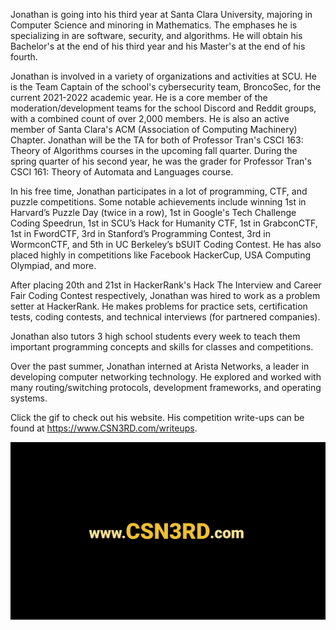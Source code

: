 Jonathan is going into his third year at Santa Clara University, majoring in Computer Science and minoring in Mathematics. The emphases he is specializing in are software, security, and algorithms. He will obtain his Bachelor's at the end of his third year and his Master's at the end of his fourth.

Jonathan is involved in a variety of organizations and activities at SCU. He is the Team Captain of the school's cybersecurity team, BroncoSec, for the current 2021-2022 academic year. He is a core member of the moderation/development teams for the school Discord and Reddit groups, with a combined count of over 2,000 members. He is also an active member of Santa Clara's ACM (Association of Computing Machinery) Chapter. Jonathan will be the TA for both of Professor Tran's CSCI 163: Theory of Algorithms courses in the upcoming fall quarter. During the spring quarter of his second year, he was the grader for Professor Tran's CSCI 161: Theory of Automata and Languages course.

In his free time, Jonathan participates in a lot of programming, CTF, and puzzle competitions. Some notable achievements include winning 1st in Harvard’s Puzzle Day (twice in a row), 1st in Google's Tech Challenge Coding Speedrun, 1st in SCU’s Hack for Humanity CTF, 1st in GrabconCTF, 1st in FwordCTF, 3rd in Stanford’s Programming Contest, 3rd in WormconCTF, and 5th in UC Berkeley’s bSUIT Coding Contest. He has also placed highly in competitions like Facebook HackerCup, USA Computing Olympiad, and more.

After placing 20th and 21st in HackerRank's Hack The Interview and Career Fair Coding Contest respectively, Jonathan was hired to work as a problem setter at HackerRank. He makes problems for practice sets, certification tests, coding contests, and technical interviews (for partnered companies).

Jonathan also tutors 3 high school students every week to teach them important programming concepts and skills for classes and competitions.

Over the past summer, Jonathan interned at Arista Networks, a leader in developing computer networking technology. He explored and worked with many routing/switching protocols, development frameworks, and operating systems.

Click the gif to check out his website. His competition write-ups can be found at https://www.CSN3RD.com/writeups.

<p align="center">
  <a href= "https://www.CSN3RD.com/"><img width="800" src="https://github.com/csn3rd/CSN3RD/blob/master/Website.gif" alt="CSN3RD"></a>
</p>

